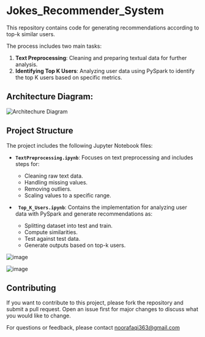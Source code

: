 # Jokes_Recommender_System

This repository contains code for generating recommendations according to top-k similar users.

The process includes two main tasks:
1. **Text Preprocessing**: Cleaning and preparing textual data for further analysis.
2. **Identifying Top K Users**: Analyzing user data using PySpark to identify the top K users based on specific metrics.

## Architecture Diagram:

![Architechure Diagram](https://github.com/user-attachments/assets/1d73866a-ddcc-48ff-a958-3906aeb2ddfb)


## Project Structure

The project includes the following Jupyter Notebook files:

- **`TextPreprocessing.ipynb`**: Focuses on text preprocessing and includes steps for:
  - Cleaning raw text data.
  - Handling missing values.
  - Removing outliers.
  - Scaling values to a specific range.

- **` Top_K_Users.ipynb`**: Contains the implementation for analyzing user data with PySpark and generate recommendations as:
  - Splitting dataset into test and train.
  - Compute similarities.
  - Test against test data.
  - Generate outputs based on top-k users.

![image](https://github.com/user-attachments/assets/3ce8371f-a9e0-45dc-a69f-d51c73196122)

![image](https://github.com/user-attachments/assets/1c8d7b01-98ce-4f44-8604-78174a1992d9)



## Contributing

If you want to contribute to this project, please fork the repository and submit a pull request. Open an issue first for major changes to discuss what you would like to change.


For questions or feedback, please contact noorafaqi363@gmail.com

